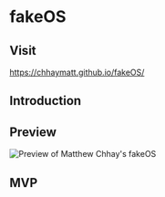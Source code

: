 # fakeOS
## Visit
https://chhaymatt.github.io/fakeOS/

## Introduction


## Preview
![Preview of Matthew Chhay's fakeOS]()


## MVP

